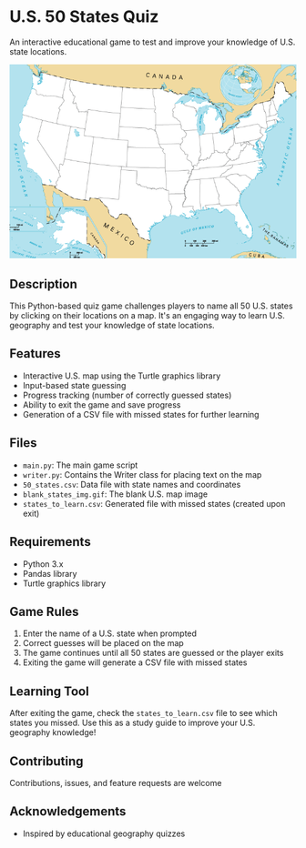 # U.S. 50 States Quiz

An interactive educational game to test and improve your knowledge of U.S. state locations.

![U.S. Map](blank_states_img.gif)

## Description

This Python-based quiz game challenges players to name all 50 U.S. states by clicking on their locations on a map. It's an engaging way to learn U.S. geography and test your knowledge of state locations.

## Features

- Interactive U.S. map using the Turtle graphics library
- Input-based state guessing
- Progress tracking (number of correctly guessed states)
- Ability to exit the game and save progress
- Generation of a CSV file with missed states for further learning

## Files

- `main.py`: The main game script
- `writer.py`: Contains the Writer class for placing text on the map
- `50_states.csv`: Data file with state names and coordinates
- `blank_states_img.gif`: The blank U.S. map image
- `states_to_learn.csv`: Generated file with missed states (created upon exit)

## Requirements

- Python 3.x
- Pandas library
- Turtle graphics library

## Game Rules

1. Enter the name of a U.S. state when prompted
2. Correct guesses will be placed on the map
3. The game continues until all 50 states are guessed or the player exits
4. Exiting the game will generate a CSV file with missed states

## Learning Tool

After exiting the game, check the `states_to_learn.csv` file to see which states you missed. Use this as a study guide to improve your U.S. geography knowledge!

## Contributing

Contributions, issues, and feature requests are welcome

## Acknowledgements
- Inspired by educational geography quizzes
